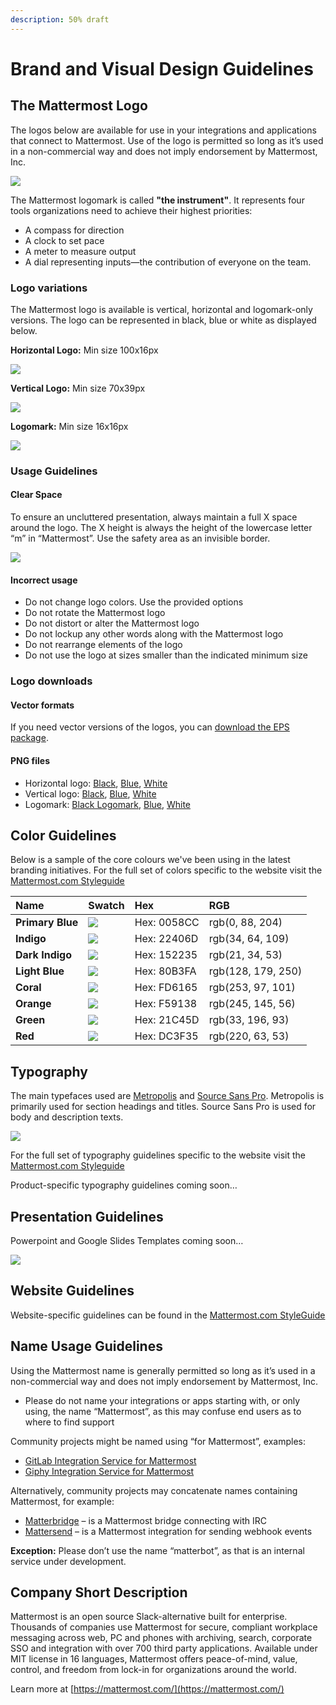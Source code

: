 ```yaml
---
description: 50% draft
---
```


# Brand and Visual Design Guidelines

## The Mattermost Logo

The logos below are available for use in your integrations and applications that connect to Mattermost. Use of the logo is permitted so long as it’s used in a non-commercial way and does not imply endorsement by Mattermost, Inc.

![](../../../../.gitbook/assets/brand-and-visual-design-guidelines-logo-intro%20%281%29.png)

The Mattermost logomark is called **"the instrument"**. It represents four tools organizations need to achieve their highest priorities:

* A compass for direction
* A clock to set pace
* A meter to measure output
* A dial representing inputs—the contribution of everyone on the team.

### Logo variations

The Mattermost logo is available is vertical, horizontal and logomark-only versions. The logo can be represented in black, blue or white as displayed below.

**Horizontal Logo:** Min size 100x16px

![](../../../../.gitbook/assets/brand-and-visual-design-guidelines-logos-horizontal.png)

**Vertical Logo:** Min size 70x39px

![](../../../../.gitbook/assets/brand-and-visual-design-guidelines-logos-vertical%20%281%29.png)

**Logomark:** Min size 16x16px

![](../../../../.gitbook/assets/brand-and-visual-design-guidelines-logos-logomarks.png)

### Usage Guidelines

#### Clear Space

To ensure an uncluttered presentation, always maintain a full X space around the logo. The X height is always the height of the lowercase letter “m” in “Mattermost”. Use the safety area as an invisible border.

![](../../../../.gitbook/assets/brand-and-visual-design-guidelines-logos-clearspace%20%281%29.png)

#### Incorrect usage

* Do not change logo colors. Use the provided options
* Do not rotate the Mattermost logo
* Do not distort or alter the Mattermost logo
* Do not lockup any other words along with the Mattermost logo
* Do not rearrange elements of the logo
* Do not use the logo at sizes smaller than the indicated minimum size

### Logo downloads

#### Vector formats

If you need vector versions of the logos, you can [download the EPS package](https://github.com/mattermost/mattermost-handbook/raw/3b54c2cd1f823d1ea012ce45d1baa61fb4fbedbc/.gitbook/assets/branding/logo-downloads/EPS-files.zip).

#### PNG files

* Horizontal logo: [Black](https://github.com/mattermost/mattermost-handbook/raw/3b54c2cd1f823d1ea012ce45d1baa61fb4fbedbc/.gitbook/assets/branding/logo-downloads/mattermost-logo-horizontal-grey.png), [Blue](https://github.com/mattermost/mattermost-handbook/raw/3b54c2cd1f823d1ea012ce45d1baa61fb4fbedbc/.gitbook/assets/branding/logo-downloads/mattermost-logo-horizontal-blue.png), [White](https://github.com/mattermost/mattermost-handbook/raw/3b54c2cd1f823d1ea012ce45d1baa61fb4fbedbc/.gitbook/assets/branding/logo-downloads/mattermost-logo-horizontal-white.png)
* Vertical logo: [Black](https://github.com/mattermost/mattermost-handbook/raw/3b54c2cd1f823d1ea012ce45d1baa61fb4fbedbc/.gitbook/assets/branding/logo-downloads/mattermost-logo-vertical-grey.png), [Blue](https://github.com/mattermost/mattermost-handbook/raw/3b54c2cd1f823d1ea012ce45d1baa61fb4fbedbc/.gitbook/assets/branding/logo-downloads/mattermost-logo-vertical-blue.png), [White](https://github.com/mattermost/mattermost-handbook/raw/3b54c2cd1f823d1ea012ce45d1baa61fb4fbedbc/.gitbook/assets/branding/logo-downloads/mattermost-logo-vertical-white.png)
* Logomark: [Black Logomark](https://github.com/mattermost/mattermost-handbook/raw/3b54c2cd1f823d1ea012ce45d1baa61fb4fbedbc/.gitbook/assets/branding/logo-downloads/mattermost-logomark-grey.png), [Blue](https://github.com/mattermost/mattermost-handbook/raw/3b54c2cd1f823d1ea012ce45d1baa61fb4fbedbc/.gitbook/assets/branding/logo-downloads/mattermost-logomark-blue.png), [White](https://github.com/mattermost/mattermost-handbook/raw/3b54c2cd1f823d1ea012ce45d1baa61fb4fbedbc/.gitbook/assets/branding/logo-downloads/mattermost-logomark-white.png)

## Color Guidelines

Below is a sample of the core colours we've been using in the latest branding initiatives. For the full set of colors specific to the website visit the [Mattermost.com Styleguide](https://mattermost.wayfx.com/0ddc9bpne/p/44c8eb-colors)

| Name | Swatch | Hex | RGB |
| :--- | :--- | :--- | :--- |
| **Primary Blue** | ![](../../../../.gitbook/assets/swatch-blue.png) | Hex: 0058CC | rgb\(0, 88, 204\) |
| **Indigo** | ![](../../../../.gitbook/assets/swatch-indigo.png) | Hex: 22406D | rgb\(34, 64, 109\) |
| **Dark Indigo** | ![](../../../../.gitbook/assets/swatch-indigo-dark.png) | Hex: 152235 | rgb\(21, 34, 53\) |
| **Light Blue** | ![](../../../../.gitbook/assets/swatch-light-blue.png) | Hex: 80B3FA | rgb\(128, 179, 250\) |
| **Coral** | ![](../../../../.gitbook/assets/swatch-coral.png) | Hex: FD6165 | rgb\(253, 97, 101\) |
| **Orange** | ![](../../../../.gitbook/assets/swatch-orange.png) | Hex: F59138 | rgb\(245, 145, 56\) |
| **Green** | ![](../../../../.gitbook/assets/swatch-green.png) | Hex: 21C45D | rgb\(33, 196, 93\) |
| **Red** | ![](../../../../.gitbook/assets/swatch-red.png) | Hex: DC3F35 | rgb\(220, 63, 53\) |

## Typography

The main typefaces used are [Metropolis](https://github.com/chrismsimpson/Metropolis) and [Source Sans Pro](https://fonts.google.com/specimen/Source+Sans+Pro). Metropolis is primarily used for section headings and titles. Source Sans Pro is used for body and description texts.

![](../../../../.gitbook/assets/brand-and-visual-design-guidelines-type-sample.png)

For the full set of typography guidelines specific to the website visit the [Mattermost.com Styleguide](https://mattermost.wayfx.com/0ddc9bpne/p/44c8eb-colors)

Product-specific typography guidelines coming soon…

## Presentation Guidelines

Powerpoint and Google Slides Templates coming soon…

![](../../../../.gitbook/assets/brand-and-visual-design-guidelines-presentation-sample-slides.png)

## Website Guidelines

Website-specific guidelines can be found in the [Mattermost.com StyleGuide](https://mattermost.wayfx.com/0ddc9bpne/p/07a9e9-misc)

## Name Usage Guidelines

Using the Mattermost name is generally permitted so long as it’s used in a non-commercial way and does not imply endorsement by Mattermost, Inc.

* Please do not name your integrations or apps starting with, or only using, the name “Mattermost”, as this may confuse end users as to where to find support

Community projects might be named using “for Mattermost”, examples:

* [GitLab Integration Service for Mattermost](https://github.com/mattermost/mattermost-integration-gitlab)
* [Giphy Integration Service for Mattermost](https://github.com/mattermost/mattermost-integration-giphy)

Alternatively, community projects may concatenate names containing Mattermost, for example:

* [Matterbridge](https://github.com/42wim/matterbridge) – is a Mattermost bridge connecting with IRC
* [Mattersend](https://github.com/mtorromeo/mattersend) – is a Mattermost integration for sending webhook events

**Exception:** Please don’t use the name “matterbot”, as that is an internal service under development.

## Company Short Description

Mattermost is an open source Slack-alternative built for enterprise. Thousands of companies use Mattermost for secure, compliant workplace messaging across web, PC and phones with archiving, search, corporate SSO and integration with over 700 third party applications. Available under MIT license in 16 languages, Mattermost offers peace-of-mind, value, control, and freedom from lock-in for organizations around the world.

Learn more at [https://mattermost.com/](https://mattermost.com/)

